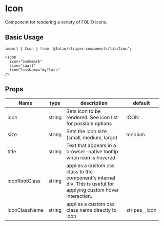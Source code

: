 # Icon
Component for rendering a variety of FOLIO icons.

## Basic Usage
```
import { Icon } from '@folio/stripes-components/lib/Icon';

<Icon
  icon="bookmark"
  size="small"
  iconClassName="myClass"
/>
```

## Props
Name | type | description | default |
--- | --- | --- | ---
icon | string | Sets icon to be rendered. See icon list for possible options | ICON |
size | string | Sets the icon size (small, medium, large) | medium |
title | string | Text that appears in a browser-native tooltip when icon is hovered | |
iconRootClass | string | applies a custom css class to the component's internal div. This is useful for applying custom hover interaction. | |
iconClassName | string | applies a custom css class name directly to icon | stripes__icon |
